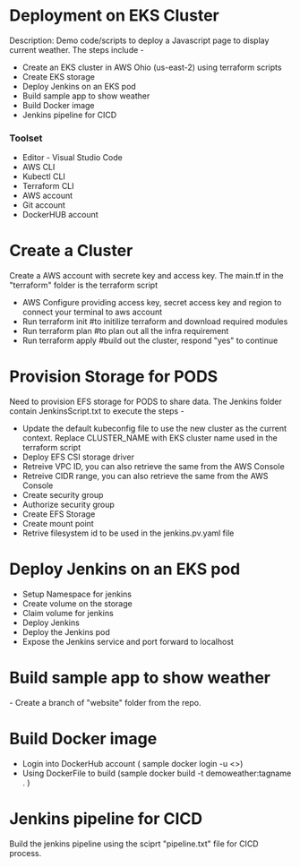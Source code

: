 <h1>Deployment on EKS Cluster</h1>

Description: Demo code/scripts to deploy a Javascript page to display current weather. The steps include -
- Create an EKS cluster in AWS Ohio (us-east-2) using terraform scripts
- Create EKS storage
- Deploy Jenkins on an EKS pod
- Build sample app to show weather
- Build Docker image
- Jenkins pipeline for CICD

<h3>Toolset</h3>
<ul>
<li>Editor - Visual Studio Code</li>
<li>AWS CLI</li>
<li>Kubectl CLI</li>
<li>Terraform CLI</li>
<li>AWS account</li>
<li>Git account</li>
<li>DockerHUB account</li>
</ul>

<h1>Create a Cluster</h1>
Create a AWS account with secrete key and access key. The main.tf in the "terraform" folder is the terraform script
<ul>
<li>AWS Configure providing access key, secret access key and region to connect your terminal to aws account</li>
<li>Run terraform init #to initilize terraform and download required modules</li>
<li>Run terraform plan #to plan out all the infra requirement</li>
<li>Run terraform apply #build out the cluster, respond "yes" to continue</li>
</ul>

<h1>Provision Storage for PODS</h1>
Need to provision EFS storage for PODS to share data. The Jenkins folder contain JenkinsScript.txt to execute the steps -
<ul>
<li>Update the default kubeconfig file to use the new cluster as the current context. Replace CLUSTER_NAME with EKS cluster name used in the terraform script</li>
<li>Deploy EFS CSI storage driver</li>
<li>Retreive VPC ID, you can also retrieve the same from the AWS Console</li>
<li>Retreive CIDR range, you can also retrieve the same from the AWS Console</li>
<li>Create security group</li>
<li>Authorize security group</li>
<li>Create EFS Storage</li>
<li>Create mount point</li>
<li>Retrive filesystem id to be used in the jenkins.pv.yaml file</li>
</ul>

 <h1>Deploy Jenkins on an EKS pod</h1>
 <ul>
 <li>Setup Namespace for jenkins</li>
 <li>Create volume on the storage</li>
 <li>Claim volume for jenkins</li>
 <li>Deploy Jenkins </li>
 <li>Deploy the Jenkins pod</li>
 <li>Expose the Jenkins service and port forward to localhost</li>
 </ul>

 <h1>Build sample app to show weather</h1>
 - Create a branch of "website" folder from the repo.

 <h1>Build Docker image</h1>
 <ul><li>Login into DockerHub account ( sample docker login -u <<DOCKERHUB_USER>>)</li>
 <li>Using DockerFile to build (sample docker build -t demoweather:tagname . )</li>
 </ul>

 <h1>Jenkins pipeline for CICD</h1>
 Build the jenkins pipeline using the sciprt "pipeline.txt" file for CICD process.

